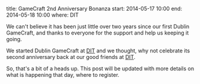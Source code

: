 title: GameCraft 2nd Anniversary Bonanza
start: 2014-05-17 10:00
end: 2014-05-18 10:00
where: DIT

We can't believe it has been just little over two years since our first Dublin GameCraft, and thanks to everyone for the support and help us keeping it going.

We started Dublin GameCraft at [DIT](http://dit.ie) and we thought, why not celebrate its second anniversary back at our good friends at [DIT](http://dit.ie).

So, that's a bit of a heads up. This post will be updated with more details on what is happening that day, where to register.
